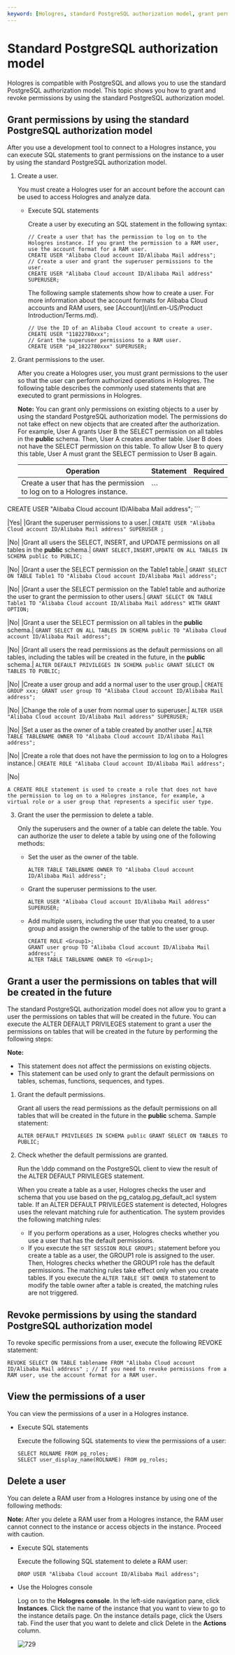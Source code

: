 ```yaml
---
keyword: [Hologres, standard PostgreSQL authorization model, grant permissions on tables that will be created in the future]
---
```


# Standard PostgreSQL authorization model

Hologres is compatible with PostgreSQL and allows you to use the standard PostgreSQL authorization model. This topic shows you how to grant and revoke permissions by using the standard PostgreSQL authorization model.

## Grant permissions by using the standard PostgreSQL authorization model

After you use a development tool to connect to a Hologres instance, you can execute SQL statements to grant permissions on the instance to a user by using the standard PostgreSQL authorization model.

1.  Create a user.

    You must create a Hologres user for an account before the account can be used to access Hologres and analyze data.

    -   Execute SQL statements

        Create a user by executing an SQL statement in the following syntax:

        ```
        // Create a user that has the permission to log on to the Hologres instance. If you grant the permission to a RAM user, use the account format for a RAM user.
        CREATE USER "Alibaba Cloud account ID/Alibaba Mail address"; 
        // Create a user and grant the superuser permissions to the user.
        CREATE USER "Alibaba Cloud account ID/Alibaba Mail address" SUPERUSER;
        ```

        The following sample statements show how to create a user. For more information about the account formats for Alibaba Cloud accounts and RAM users, see [Account](/intl.en-US/Product Introduction/Terms.md).

        ```
        // Use the ID of an Alibaba Cloud account to create a user.
        CREATE USER "11822780xxx";
        // Grant the superuser permissions to a RAM user.
        CREATE USER "p4_1822780xxx" SUPERUSER; 
        ```

2.  Grant permissions to the user.

    After you create a Hologres user, you must grant permissions to the user so that the user can perform authorized operations in Hologres. The following table describes the commonly used statements that are executed to grant permissions in Hologres.

    **Note:** You can grant only permissions on existing objects to a user by using the standard PostgreSQL authorization model. The permissions do not take effect on new objects that are created after the authorization. For example, User A grants User B the SELECT permission on all tables in the **public** schema. Then, User A creates another table. User B does not have the SELECT permission on this table. To allow User B to query this table, User A must grant the SELECT permission to User B again.

    |Operation|Statement|Required|
    |---------|---------|--------|
    |Create a user that has the permission to log on to a Hologres instance.|    ```
CREATE USER "Alibaba Cloud account ID/Alibaba Mail address";
    ```

|Yes|
    |Grant the superuser permissions to a user.|    ```
CREATE USER "Alibaba Cloud account ID/Alibaba Mail address" SUPERUSER ;
    ```

|No|
    |Grant all users the SELECT, INSERT, and UPDATE permissions on all tables in the **public** schema.|    ```
GRANT SELECT,INSERT,UPDATE ON ALL TABLES IN SCHEMA public to PUBLIC;
    ```

|No|
    |Grant a user the SELECT permission on the Table1 table.|    ```
GRANT SELECT ON TABLE Table1 TO "Alibaba Cloud account ID/Alibaba Mail address";
    ```

|No|
    |Grant a user the SELECT permission on the Table1 table and authorize the user to grant the permission to other users.|    ```
GRANT SELECT ON TABLE Table1 TO "Alibaba Cloud account ID/Alibaba Mail address" WITH GRANT OPTION;
    ```

|No|
    |Grant a user the SELECT permission on all tables in the **public** schema.|    ```
GRANT SELECT ON ALL TABLES IN SCHEMA public TO "Alibaba Cloud account ID/Alibaba Mail address";
    ```

|No|
    |Grant all users the read permissions as the default permissions on all tables, including the tables will be created in the future, in the **public** schema.|    ```
ALTER DEFAULT PRIVILEGES IN SCHEMA public GRANT SELECT ON TABLES TO PUBLIC;
    ```

|No|
    |Create a user group and add a normal user to the user group.|    ```
CREATE GROUP xxx;
GRANT user group TO "Alibaba Cloud account ID/Alibaba Mail address";
    ```

|No|
    |Change the role of a user from normal user to superuser.|    ```
ALTER USER "Alibaba Cloud account ID/Alibaba Mail address" SUPERUSER;
    ```

|No|
    |Set a user as the owner of a table created by another user.|    ```
ALTER TABLE TABLENAME OWNER TO "Alibaba Cloud account ID/Alibaba Mail address";
    ```

|No|
    |Create a role that does not have the permission to log on to a Hologres instance.|    ```
CREATE ROLE "Alibaba Cloud account ID/Alibaba Mail address";
    ```

|No|

    A CREATE ROLE statement is used to create a role that does not have the permission to log on to a Hologres instance, for example, a virtual role or a user group that represents a specific user type.

3.  Grant the user the permission to delete a table.

    Only the superusers and the owner of a table can delete the table. You can authorize the user to delete a table by using one of the following methods:

    -   Set the user as the owner of the table.

        ```
        ALTER TABLE TABLENAME OWNER TO "Alibaba Cloud account ID/Alibaba Mail address";
        ```

    -   Grant the superuser permissions to the user.

        ```
        ALTER USER "Alibaba Cloud account ID/Alibaba Mail address" SUPERUSER;
        ```

    -   Add multiple users, including the user that you created, to a user group and assign the ownership of the table to the user group.

        ```
        CREATE ROLE <Group1>;
        GRANT user group TO "Alibaba Cloud account ID/Alibaba Mail address";
        ALTER TABLE TABLENAME OWNER TO <Group1>;
        ```


## Grant a user the permissions on tables that will be created in the future

The standard PostgreSQL authorization model does not allow you to grant a user the permissions on tables that will be created in the future. You can execute the ALTER DEFAULT PRIVILEGES statement to grant a user the permissions on tables that will be created in the future by performing the following steps:

**Note:**

-   This statement does not affect the permissions on existing objects.
-   This statement can be used only to grant the default permissions on tables, schemas, functions, sequences, and types.

1.  Grant the default permissions.

    Grant all users the read permissions as the default permissions on all tables that will be created in the future in the **public** schema. Sample statement:

    ```
    ALTER DEFAULT PRIVILEGES IN SCHEMA public GRANT SELECT ON TABLES TO PUBLIC;
    ```

2.  Check whether the default permissions are granted.

    Run the \\ddp command on the PostgreSQL client to view the result of the ALTER DEFAULT PRIVILEGES statement.

    When you create a table as a user, Hologres checks the user and schema that you use based on the pg\_catalog.pg\_default\_acl system table. If an ALTER DEFAULT PRIVILEGES statement is detected, Hologres uses the relevant matching rule for authentication. The system provides the following matching rules:

    -   If you perform operations as a user, Hologres checks whether you use a user that has the default permissions.
    -   If you execute the `SET SESSION ROLE GROUP1;` statement before you create a table as a user, the GROUP1 role is assigned to the user. Then, Hologres checks whether the GROUP1 role has the default permissions.
    The matching rules take effect only when you create tables. If you execute the `ALTER TABLE SET OWNER TO` statement to modify the table owner after a table is created, the matching rules are not triggered.


## Revoke permissions by using the standard PostgreSQL authorization model

To revoke specific permissions from a user, execute the following REVOKE statement:

```
REVOKE SELECT ON TABLE tablename FROM "Alibaba Cloud account ID/Alibaba Mail address" ; // If you need to revoke permissions from a RAM user, use the account format for a RAM user.
```

## View the permissions of a user

You can view the permissions of a user in a Hologres instance.

-   Execute SQL statements

    Execute the following SQL statements to view the permissions of a user:

    ```
    SELECT ROLNAME FROM pg_roles;
    SELECT user_display_name(ROLNAME) FROM pg_roles;
    ```


## Delete a user

You can delete a RAM user from a Hologres instance by using one of the following methods:

**Note:** After you delete a RAM user from a Hologres instance, the RAM user cannot connect to the instance or access objects in the instance. Proceed with caution.

-   Execute SQL statements

    Execute the following SQL statement to delete a RAM user:

    ```
    DROP USER "Alibaba Cloud account ID/Alibaba Mail address";
    ```

-   Use the Hologres console

    Log on to the **Hologres console**. In the left-side navigation pane, click **Instances**. Click the name of the instance that you want to view to go to the instance details page. On the instance details page, click the Users tab. Find the user that you want to delete and click Delete in the **Actions** column.

    ![729](https://static-aliyun-doc.oss-accelerate.aliyuncs.com/assets/img/en-US/9754158951/p95315.png)


